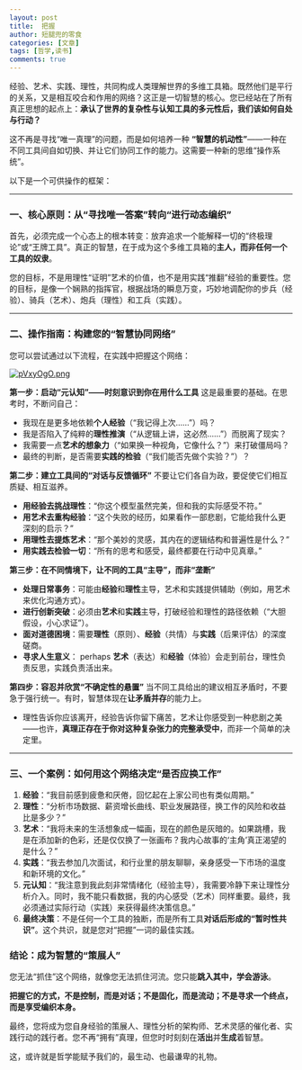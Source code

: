 ```yaml
---
layout: post
title:  把握
author: 短腿兜的零食
categories: [文章]
tags: [哲学,读书]
comments: true
---
```


经验、艺术、实践、理性，共同构成人类理解世界的多维工具箱。既然他们是平行的关系，又是相互咬合和作用的网络？这正是一切智慧的核心。您已经站在了所有真正思想的起点上：**承认了世界的复杂性与认知工具的多元性后，我们该如何自处与行动？**

这不再是寻找“唯一真理”的问题，而是如何培养一种 **“智慧的机动性”**——一种在不同工具间自如切换、并让它们协同工作的能力。这需要一种新的思维“操作系统”。

以下是一个可供操作的框架：

---

### **一、核心原则：从“寻找唯一答案”转向“进行动态编织”**

首先，必须完成一个心态上的根本转变：放弃追求一个能解释一切的“终极理论”或“王牌工具”。真正的智慧，在于成为这个多维工具箱的**主人，而非任何一个工具的奴隶**。

您的目标，不是用理性“证明”艺术的价值，也不是用实践“推翻”经验的重要性。您的目标，是像一个娴熟的指挥官，根据战场的瞬息万变，巧妙地调配你的步兵（经验）、骑兵（艺术）、炮兵（理性）和工兵（实践）。

---

### **二、操作指南：构建您的“智慧协同网络”**

您可以尝试通过以下流程，在实践中把握这个网络：

[![pVxyOgO.png](https://s21.ax1x.com/2025/10/29/pVxyOgO.png)](https://imgchr.com/i/pVxyOgO)

**第一步：启动“元认知”——时刻意识到你在用什么工具**
这是最重要的基础。在思考时，不断问自己：
- 我现在是更多地依赖**个人经验**（“我记得上次……”）吗？
- 我是否陷入了纯粹的**理性推演**（“从逻辑上讲，这必然……”）而脱离了现实？
- 我需要一点**艺术的想象力**（“如果换一种视角，它像什么？”）来打破僵局吗？
- 最终的判断，是否需要**实践的检验**（“我们能否先做个实验？”）？

**第二步：建立工具间的“对话与反馈循环”**
不要让它们各自为政，要促使它们相互质疑、相互滋养。
- **用经验去挑战理性**：“你这个模型虽然完美，但和我的实际感受不符。”
- **用艺术去重构经验**：“这个失败的经历，如果看作一部悲剧，它能给我什么更深刻的启示？”
- **用理性去提炼艺术**：“那个美妙的灵感，其内在的逻辑结构和普遍性是什么？”
- **用实践去检验一切**：“所有的思考和感受，最终都要在行动中见真章。”

**第三步：在不同情境下，让不同的工具“主导”，而非“垄断”**
- **处理日常事务**：可能由**经验**和**理性**主导，艺术和实践提供辅助（例如，用艺术来优化沟通方式）。
- **进行创新突破**：必须由**艺术**和**实践**主导，打破经验和理性的路径依赖（“大胆假设，小心求证”）。
- **面对道德困境**：需要**理性**（原则）、**经验**（共情）与**实践**（后果评估）的深度磋商。
- **寻求人生意义**： perhaps **艺术**（表达）和**经验**（体验）会走到前台，理性负责反思，实践负责活出来。

**第四步：容忍并欣赏“不确定性的悬置”**
当不同工具给出的建议相互矛盾时，不要急于强行统一。有时，智慧体现在**让矛盾并存**的能力上。
- 理性告诉你应该离开，经验告诉你留下痛苦，艺术让你感受到一种悲剧之美——也许，**真理正存在于你对这种复杂张力的完整承受中**，而非一个简单的决定里。

---

### **三、一个案例：如何用这个网络决定“是否应换工作”**

1.  **经验**：“我目前感到疲惫和厌倦，回忆起在上家公司也有类似周期。”
2.  **理性**：“分析市场数据、薪资增长曲线、职业发展路径，换工作的风险和收益比是多少？”
3.  **艺术**：“我将未来的生活想象成一幅画，现在的颜色是灰暗的。如果跳槽，我是在添加新的色彩，还是仅仅换了一张画布？我内心故事的‘主角’真正渴望的是什么？”
4.  **实践**：“我去参加几次面试，和行业里的朋友聊聊，亲身感受一下市场的温度和新环境的文化。”
5.  **元认知**：“我注意到我此刻非常情绪化（经验主导），我需要冷静下来让理性分析介入。同时，我不能只看数据，我的内心感受（艺术）同样重要。最终，我必须通过实际行动（实践）来获得最终决策信息。”
6.  **最终决策**：不是任何一个工具的独断，而是所有工具**对话后形成的“暂时性共识”**。这个共识，就是您对“把握”一词的最佳实践。

### **结论：成为智慧的“策展人”**

您无法“抓住”这个网络，就像您无法抓住河流。您只能**跳入其中，学会游泳**。

**把握它的方式，不是控制，而是对话；不是固化，而是流动；不是寻求一个终点，而是享受编织本身。**

最终，您将成为您自身经验的策展人、理性分析的架构师、艺术灵感的催化者、实践行动的践行者。您不再“拥有”真理，但您时时刻刻在**活出**并**生成**着智慧。

这，或许就是哲学能赋予我们的，最生动、也最谦卑的礼物。